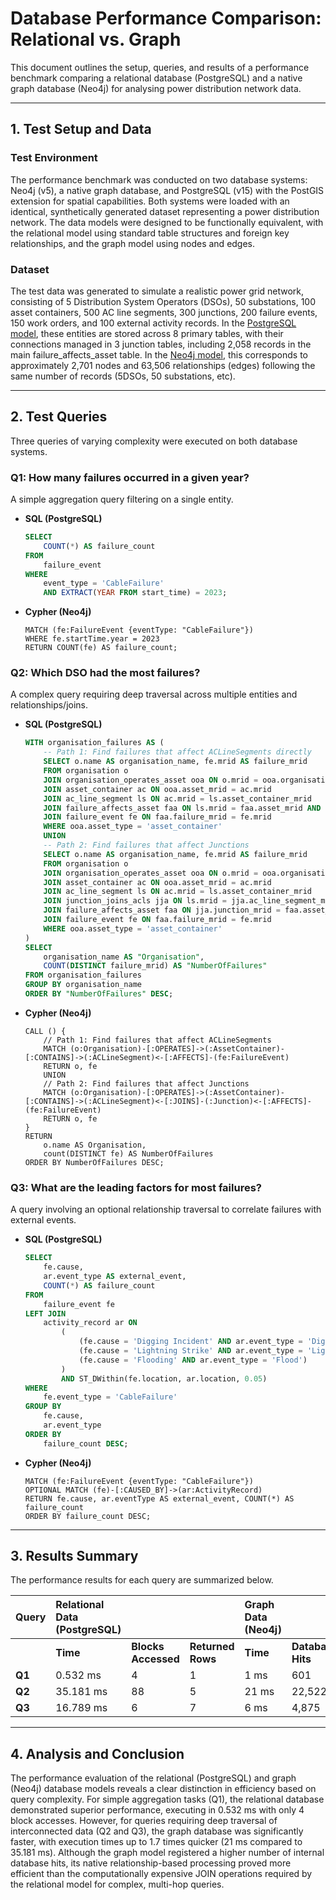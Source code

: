 # Database Performance Comparison: Relational vs. Graph

This document outlines the setup, queries, and results of a performance benchmark comparing a relational database (PostgreSQL) and a native graph database (Neo4j) for analysing power distribution network data.

---

## 1. Test Setup and Data

### Test Environment
The performance benchmark was conducted on two database systems: Neo4j (v5), a native graph database, and PostgreSQL (v15) with the PostGIS extension for spatial capabilities. Both systems were loaded with an identical, synthetically generated dataset representing a power distribution network. The data models were designed to be functionally equivalent, with the relational model using standard table structures and foreign key relationships, and the graph model using nodes and edges.

### Dataset
The test data was generated to simulate a realistic power grid network, consisting of 5 Distribution System Operators (DSOs), 50 substations, 100 asset containers, 500 AC line segments, 300 junctions, 200 failure events, 150 work orders, and 100 external activity records. In the [PostgreSQL model](/02_Alignment_to_CIM_and_IEC_Standards/02_4_relational_script.sql), these entities are stored across 8 primary tables, with their connections managed in 3 junction tables, including 2,058 records in the main failure_affects_asset table. In the [Neo4j model](02_Alignment_to_CIM_and_IEC_Standards/02_2_graph_model_cim_iec_standard.cypher), this corresponds to approximately 2,701 nodes and 63,506 relationships (edges) following the same number of records (5DSOs, 50 substations, etc).

---

## 2. Test Queries

Three queries of varying complexity were executed on both database systems.

### Q1: How many failures occurred in a given year?
A simple aggregation query filtering on a single entity.

* **SQL (PostgreSQL)**
    ```sql
    SELECT
        COUNT(*) AS failure_count
    FROM
        failure_event
    WHERE
        event_type = 'CableFailure'
        AND EXTRACT(YEAR FROM start_time) = 2023;
    ```
* **Cypher (Neo4j)**
    ```cypher
    MATCH (fe:FailureEvent {eventType: "CableFailure"})
    WHERE fe.startTime.year = 2023
    RETURN COUNT(fe) AS failure_count;
    ```

### Q2: Which DSO had the most failures?
A complex query requiring deep traversal across multiple entities and relationships/joins.

* **SQL (PostgreSQL)**
    ```sql
    WITH organisation_failures AS (
        -- Path 1: Find failures that affect ACLineSegments directly
        SELECT o.name AS organisation_name, fe.mrid AS failure_mrid
        FROM organisation o
        JOIN organisation_operates_asset ooa ON o.mrid = ooa.organisation_mrid
        JOIN asset_container ac ON ooa.asset_mrid = ac.mrid
        JOIN ac_line_segment ls ON ac.mrid = ls.asset_container_mrid
        JOIN failure_affects_asset faa ON ls.mrid = faa.asset_mrid AND faa.asset_type = 'ac_line_segment'
        JOIN failure_event fe ON faa.failure_mrid = fe.mrid
        WHERE ooa.asset_type = 'asset_container'
        UNION
        -- Path 2: Find failures that affect Junctions
        SELECT o.name AS organisation_name, fe.mrid AS failure_mrid
        FROM organisation o
        JOIN organisation_operates_asset ooa ON o.mrid = ooa.organisation_mrid
        JOIN asset_container ac ON ooa.asset_mrid = ac.mrid
        JOIN ac_line_segment ls ON ac.mrid = ls.asset_container_mrid
        JOIN junction_joins_acls jja ON ls.mrid = jja.ac_line_segment_mrid
        JOIN failure_affects_asset faa ON jja.junction_mrid = faa.asset_mrid AND faa.asset_type = 'junction'
        JOIN failure_event fe ON faa.failure_mrid = fe.mrid
        WHERE ooa.asset_type = 'asset_container'
    )
    SELECT
        organisation_name AS "Organisation",
        COUNT(DISTINCT failure_mrid) AS "NumberOfFailures"
    FROM organisation_failures
    GROUP BY organisation_name
    ORDER BY "NumberOfFailures" DESC;
    ```
* **Cypher (Neo4j)**
    ```cypher
    CALL () {
        // Path 1: Find failures that affect ACLineSegments
        MATCH (o:Organisation)-[:OPERATES]->(:AssetContainer)-[:CONTAINS]->(:ACLineSegment)<-[:AFFECTS]-(fe:FailureEvent)
        RETURN o, fe
        UNION
        // Path 2: Find failures that affect Junctions
        MATCH (o:Organisation)-[:OPERATES]->(:AssetContainer)-[:CONTAINS]->(:ACLineSegment)<-[:JOINS]-(:Junction)<-[:AFFECTS]-(fe:FailureEvent)
        RETURN o, fe
    }
    RETURN
        o.name AS Organisation,
        count(DISTINCT fe) AS NumberOfFailures
    ORDER BY NumberOfFailures DESC;
    ```

### Q3: What are the leading factors for most failures?
A query involving an optional relationship traversal to correlate failures with external events.

* **SQL (PostgreSQL)**
    ```sql
    SELECT
        fe.cause,
        ar.event_type AS external_event,
        COUNT(*) AS failure_count
    FROM
        failure_event fe
    LEFT JOIN
        activity_record ar ON
            (
                (fe.cause = 'Digging Incident' AND ar.event_type = 'DiggingActivity') OR
                (fe.cause = 'Lightning Strike' AND ar.event_type = 'Lightning') OR
                (fe.cause = 'Flooding' AND ar.event_type = 'Flood')
            )
            AND ST_DWithin(fe.location, ar.location, 0.05)
    WHERE
        fe.event_type = 'CableFailure'
    GROUP BY
        fe.cause,
        ar.event_type
    ORDER BY
        failure_count DESC;
    ```
* **Cypher (Neo4j)**
    ```cypher
    MATCH (fe:FailureEvent {eventType: "CableFailure"})
    OPTIONAL MATCH (fe)-[:CAUSED_BY]->(ar:ActivityRecord)
    RETURN fe.cause, ar.eventType AS external_event, COUNT(*) AS failure_count
    ORDER BY failure_count DESC;
    ```

---

## 3. Results Summary

The performance results for each query are summarized below.

| Query | Relational Data (PostgreSQL) | | | Graph Data (Neo4j) | |
| :--- | :--- | :--- | :--- | :--- | :--- |
| | **Time** | **Blocks Accessed** | **Returned Rows** | **Time** | **Database Hits** |
| **Q1** | 0.532 ms | 4 | 1 | 1 ms | 601 |
| **Q2** | 35.181 ms | 88 | 5 | 21 ms | 22,522 |
| **Q3** | 16.789 ms | 6 | 7 | 6 ms | 4,875 |

---

## 4. Analysis and Conclusion

The performance evaluation of the relational (PostgreSQL) and graph (Neo4j) database models reveals a clear distinction in efficiency based on query complexity. For simple aggregation tasks (Q1), the relational database demonstrated superior performance, executing in 0.532 ms with only 4 block accesses. However, for queries requiring deep traversal of interconnected data (Q2 and Q3), the graph database was significantly faster, with execution times up to 1.7 times quicker (21 ms compared to 35.181 ms). Although the graph model registered a higher number of internal database hits, its native relationship-based processing proved more efficient than the computationally expensive JOIN operations required by the relational model for complex, multi-hop queries.
